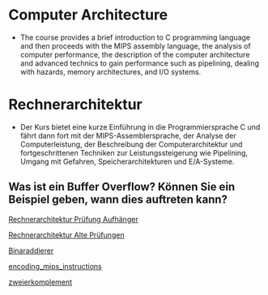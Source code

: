 # Computer Architecture 

- The course provides a brief introduction to C programming language and then proceeds with the MIPS assembly language, the analysis of computer performance, the description of the computer architecture and advanced technics to gain performance such as pipelining, dealing with hazards, memory architectures, and I/O systems.

# Rechnerarchitektur

- Der Kurs bietet eine kurze Einführung in die Programmiersprache C und fährt dann fort mit der MIPS-Assemblersprache, der Analyse der Computerleistung, der Beschreibung der Computerarchitektur und fortgeschrittenen Techniken zur Leistungssteigerung wie Pipelining, Umgang mit Gefahren, Speicherarchitekturen und E/A-Systeme.

## Was ist ein Buffer Overflow? Können Sie ein Beispiel geben, wann dies auftreten kann?


[Rechnerarchitektur Prüfung Aufhänger](https://youtu.be/UnNqi7lqUBw)
 
[Rechnerarchitektur Alte Prüfungen](https://ilias.unibe.ch/goto_ilias3_unibe_fold_1272242.html)

[Binaraddierer](https://www.electronics-tutorials.ws/de/kombinations/binaraddierer.html)

[encoding_mips_instructions](https://www.dcc.fc.up.pt/~ricroc/aulas/1920/ac/apontamentos/P04_encoding_mips_instructions.pdf)

[zweierkomplement](https://studyflix.de/informatik/zweierkomplement-1781)
